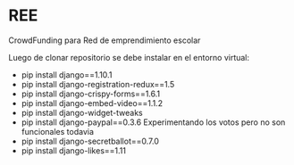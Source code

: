 # REE
CrowdFunding para Red de emprendimiento escolar 

Luego de clonar repositorio se debe instalar en el entorno virtual:
* pip install django==1.10.1
* pip install django-registration-redux==1.5
* pip install django-crispy-forms==1.6.1
* pip install django-embed-video==1.1.2
* pip install django-widget-tweaks
* pip install django-paypal==0.3.6
Experimentando los votos pero no son funcionales todavia
* pip install django-secretballot==0.7.0
* pip install django-likes==1.11
